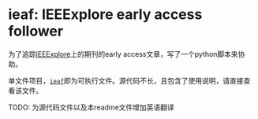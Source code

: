 # ieaf: IEEExplore early access follower

为了追踪[IEEExplore](https://ieeexplore.ieee.org)上的期刊的early access文章，写了一个python脚本来协助。

单文件项目，[`ieaf`](https://github.com/bufbrane/ieaf/blob/main/ieaf)即为可执行文件。源代码不长，且包含了使用说明，请直接查看该文件。

TODO: 为源代码文件以及本readme文件增加英语翻译